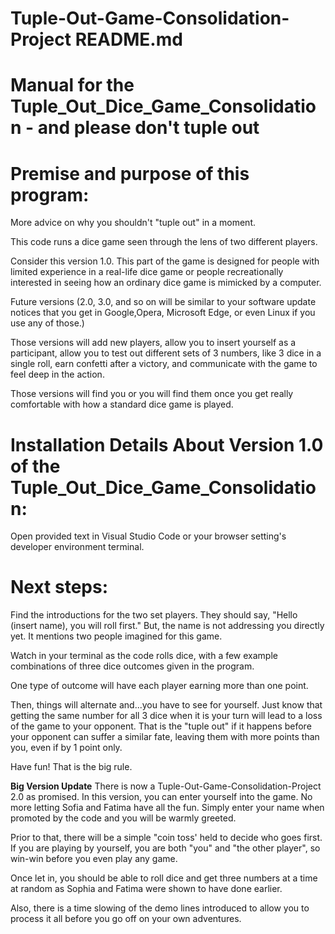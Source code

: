 # Tuple-Out-Game-Consolidation-Project README.md
# Manual for the Tuple_Out_Dice_Game_Consolidation - and please don't tuple out

# Premise and purpose of this program:

More advice on why you shouldn't "tuple out" in a moment.

This code runs a dice game seen through the lens of two different players. 

Consider this version 1.0. This part of the game is designed for people with limited experience in a real-life dice game or people recreationally interested in seeing how an ordinary dice game is mimicked by a computer.

Future versions (2.0, 3.0, and so on will be similar to your software update notices that you get in Google,Opera, Microsoft Edge, or even Linux if you use any of those.) 

Those versions will add new players, allow you to insert yourself as a participant, allow you to test out different sets of 3 numbers, like 3 dice in a single roll, earn confetti after a victory, and communicate with the game to feel deep in the action. 

Those versions will find you or you will find them once you get really comfortable with how a standard dice game
is played.

# Installation Details About Version 1.0 of the Tuple_Out_Dice_Game_Consolidation:

Open provided text in Visual Studio Code or your browser setting's developer environment terminal.

# Next steps:
Find the introductions for the two set players. They should say, "Hello (insert name), you will roll first." But, the name is not addressing you directly yet. It mentions two people imagined for this game.

Watch in your terminal as the code rolls dice, with a few example combinations of three dice outcomes given in the program. 

One type of outcome will have each player earning more than one point. 

Then, things will alternate and...you have to see for yourself. Just know that getting the same number for all 3 dice when it is your turn will lead to a loss of the game to your opponent. That is the "tuple out" if it happens before your opponent can suffer a similar fate, leaving them with more points than you, even if by 1 point only.

Have fun! That is the big rule.

**Big Version Update** 
There is now a Tuple-Out-Game-Consolidation-Project 2.0 as promised. In this version, you can enter yourself into the game. No more letting Sofia and Fatima have all the fun. Simply enter your name when promoted by the code and you will be warmly greeted. 

Prior to that, there will be a simple "coin toss' held to decide who goes first. If you are playing by yourself, you are both "you" and "the other player", so win-win before you even play any game. 

Once let in, you should be able to roll dice and get three numbers at a time at random as Sophia and Fatima were shown to have done earlier.

Also, there is a time slowing of the demo lines introduced to allow you to process it all before you go off on your own adventures.
